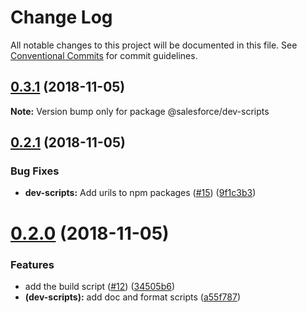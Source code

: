 # Change Log

All notable changes to this project will be documented in this file.
See [Conventional Commits](https://conventionalcommits.org) for commit guidelines.

## [0.3.1](https://github.com/forcedotcom/sfdx-dev-packages/compare/@salesforce/dev-scripts@0.2.1...@salesforce/dev-scripts@0.3.1) (2018-11-05)

**Note:** Version bump only for package @salesforce/dev-scripts





## [0.2.1](https://github.com/forcedotcom/sfdx-dev-packages/compare/@salesforce/dev-scripts@0.2.0...@salesforce/dev-scripts@0.2.1) (2018-11-05)


### Bug Fixes

* **dev-scripts:** Add urils to npm packages ([#15](https://github.com/forcedotcom/sfdx-dev-packages/issues/15)) ([9f1c3b3](https://github.com/forcedotcom/sfdx-dev-packages/commit/9f1c3b3))





# [0.2.0](https://github.com/forcedotcom/sfdx-dev-packages/compare/@salesforce/dev-scripts@0.1.0...@salesforce/dev-scripts@0.2.0) (2018-11-05)

### Features

- add the build script ([#12](https://github.com/forcedotcom/sfdx-dev-packages/issues/12)) ([34505b6](https://github.com/forcedotcom/sfdx-dev-packages/commit/34505b6))
- **(dev-scripts):** add doc and format scripts ([a55f787](https://github.com/forcedotcom/sfdx-dev-packages/commit/a55f787))
